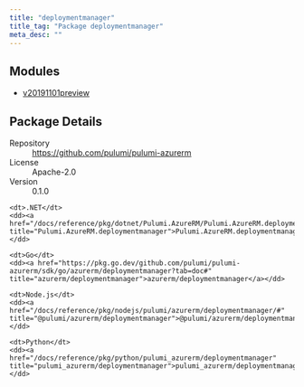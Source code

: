 ```yaml
---
title: "deploymentmanager"
title_tag: "Package deploymentmanager"
meta_desc: ""
---
```


<!-- WARNING: this file was generated by Pulumi Docs Generator. -->
<!-- Do not edit by hand unless you're certain you know what you are doing! -->



<h2 id="modules">Modules</h2>
<ul class="api">
    <li><a href="v20191101preview/" title="v20191101preview"><span class="symbol module"></span>v20191101preview</a></li>
</ul>

<h2 id="package-details">Package Details</h2>
<dl class="package-details">
	<dt>Repository</dt>
	<dd><a href="https://github.com/pulumi/pulumi-azurerm">https://github.com/pulumi/pulumi-azurerm</a></dd>
	<dt>License</dt>
	<dd>Apache-2.0</dd>
	<dt>Version</dt>
	<dd>0.1.0</dd>
</dl>



<dl class="tabular">

    <dt>.NET</dt>
    <dd><a href="/docs/reference/pkg/dotnet/Pulumi.AzureRM/Pulumi.AzureRM.deploymentmanager.html" title="Pulumi.AzureRM.deploymentmanager">Pulumi.AzureRM.deploymentmanager</a></dd>

    <dt>Go</dt>
    <dd><a href="https://pkg.go.dev/github.com/pulumi/pulumi-azurerm/sdk/go/azurerm/deploymentmanager?tab=doc#" title="azurerm/deploymentmanager">azurerm/deploymentmanager</a></dd>

    <dt>Node.js</dt>
    <dd><a href="/docs/reference/pkg/nodejs/pulumi/azurerm/deploymentmanager/#" title="@pulumi/azurerm/deploymentmanager">@pulumi/azurerm/deploymentmanager</a></dd>

    <dt>Python</dt>
    <dd><a href="/docs/reference/pkg/python/pulumi_azurerm/deploymentmanager" title="pulumi_azurerm/deploymentmanager">pulumi_azurerm/deploymentmanager</a></dd>

</dl>

